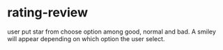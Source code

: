 # rating-review
user put star from choose option among good, normal and bad. A smiley will appear depending on which option the user select.
